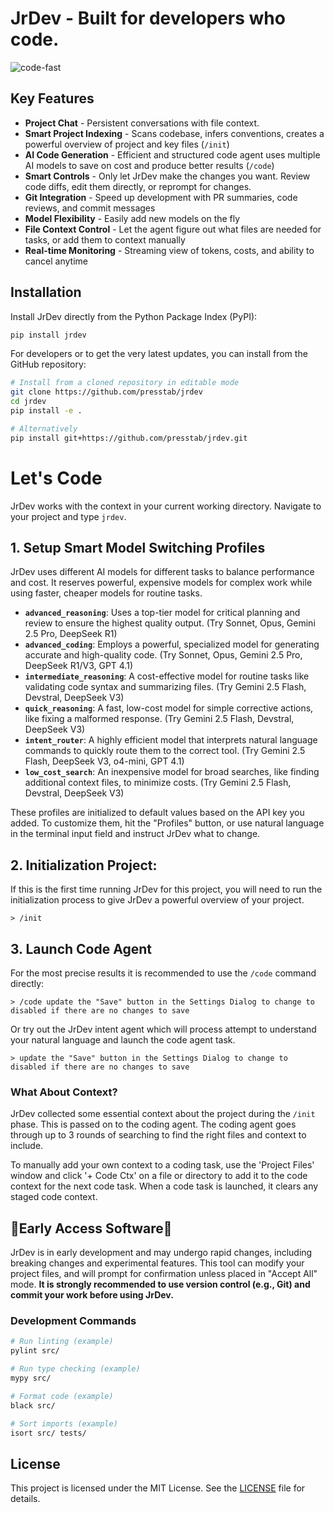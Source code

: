 # JrDev - Built for developers who code.
![code-fast](https://github.com/user-attachments/assets/5efa7671-c2bd-4343-8338-bb2d482cb02f)

## Key Features

*   **Project Chat** - Persistent conversations with file context.
*   **Smart Project Indexing** - Scans codebase, infers conventions, creates a powerful overview of project and key files (`/init`)
*   **AI Code Generation** - Efficient and structured code agent uses multiple AI models to save on cost and produce better results (`/code`)
*   **Smart Controls** - Only let JrDev make the changes you want. Review code diffs, edit them directly, or reprompt for changes.
*   **Git Integration** - Speed up development with PR summaries, code reviews, and commit messages
*   **Model Flexibility** - Easily add new models on the fly
*   **File Context Control** - Let the agent figure out what files are needed for tasks, or add them to context manually
*   **Real-time Monitoring** - Streaming view of tokens, costs, and ability to cancel anytime

## Installation

Install JrDev directly from the Python Package Index (PyPI):
```bash
pip install jrdev
```

For developers or to get the very latest updates, you can install from the GitHub repository:
```bash
# Install from a cloned repository in editable mode
git clone https://github.com/presstab/jrdev
cd jrdev
pip install -e .

# Alternatively
pip install git+https://github.com/presstab/jrdev.git
```

# Let's Code

JrDev works with the context in your current working directory. Navigate to your project and type `jrdev`.

## 1. Setup Smart Model Switching Profiles

JrDev uses different AI models for different tasks to balance performance and cost. It reserves powerful, expensive models for complex work while using faster, cheaper models for routine tasks.

*   **`advanced_reasoning`**: Uses a top-tier model for critical planning and review to ensure the highest quality output. (Try Sonnet, Opus, Gemini 2.5 Pro, DeepSeek R1)
*   **`advanced_coding`**: Employs a powerful, specialized model for generating accurate and high-quality code. (Try Sonnet, Opus, Gemini 2.5 Pro, DeepSeek R1/V3, GPT 4.1)
*   **`intermediate_reasoning`**: A cost-effective model for routine tasks like validating code syntax and summarizing files. (Try Gemini 2.5 Flash, Devstral, DeepSeek V3)
*   **`quick_reasoning`**: A fast, low-cost model for simple corrective actions, like fixing a malformed response. (Try Gemini 2.5 Flash, Devstral, DeepSeek V3)
*   **`intent_router`**: A highly efficient model that interprets natural language commands to quickly route them to the correct tool. (Try Gemini 2.5 Flash, DeepSeek V3, o4-mini, GPT 4.1)
*   **`low_cost_search`**: An inexpensive model for broad searches, like finding additional context files, to minimize costs. (Try Gemini 2.5 Flash, Devstral, DeepSeek V3)

These profiles are initialized to default values based on the API key you added. To customize them, hit the "Profiles" button, or use natural language in the terminal input field and instruct JrDev what to change.

## 2. Initialization Project:

If this is the first time running JrDev for this project, you will need to run the initialization process to give JrDev a powerful overview of your project.

```
> /init
```

## 3. Launch Code Agent

For the most precise results it is recommended to use the `/code` command directly:
```
> /code update the "Save" button in the Settings Dialog to change to disabled if there are no changes to save
```

Or try out the JrDev intent agent which will process attempt to understand your natural language and launch the code agent task.
```
> update the "Save" button in the Settings Dialog to change to disabled if there are no changes to save
```

### What About Context?

JrDev collected some essential context about the project during the `/init` phase. This is passed on to the coding agent. The coding agent goes through up to 3 rounds of searching to find the right files and context to include.

To manually add your own context to a coding task, use the 'Project Files' window and click '+ Code Ctx' on a file or directory to add it to the code context for the next code task. When a code task is launched, it clears any staged code context.

## 🚨Early Access Software🚨

JrDev is in early development and may undergo rapid changes, including breaking changes and experimental features. This tool can modify your project files, and will prompt for confirmation unless placed in "Accept All" mode. **It is strongly recommended to use version control (e.g., Git) and commit your work before using JrDev.**

### Development Commands

```bash
# Run linting (example)
pylint src/

# Run type checking (example)
mypy src/

# Format code (example)
black src/

# Sort imports (example)
isort src/ tests/
```

## License

This project is licensed under the MIT License. See the [LICENSE](LICENSE) file for details.
